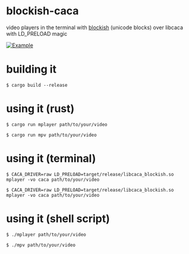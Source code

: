 # blockish-caca

video players in the terminal with [blockish](https://github.com/yazgoo/blockish) (unicode blocks) over libcaca with LD_PRELOAD magic

[![Example](images/sintel.gif)](https://www.youtube.com/watch?v=HminM4V40iI)

# building it

```shell
$ cargo build --release
```

# using it (rust)

```shell
$ cargo run mplayer path/to/your/video
```

```shell
$ cargo run mpv path/to/your/video
```

# using it (terminal)

```shell
$ CACA_DRIVER=raw LD_PRELOAD=target/release/libcaca_blockish.so mplayer -vo caca path/to/your/video
```

```shell
$ CACA_DRIVER=raw LD_PRELOAD=target/release/libcaca_blockish.so mplayer -vo caca path/to/your/video
```

# using it (shell script)

```shell
$ ./mplayer path/to/your/video
```

```shell
$ ./mpv path/to/your/video
```
